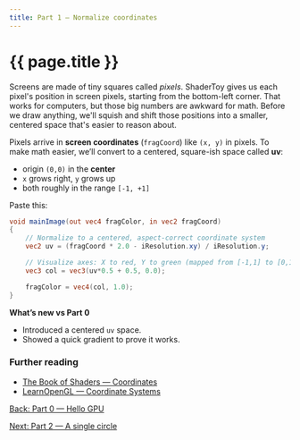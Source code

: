 ```yaml
---
title: Part 1 — Normalize coordinates
---
```

# {{ page.title }}

Screens are made of tiny squares called *pixels*. ShaderToy gives us each pixel's position in screen pixels, starting from the bottom-left corner. That works for computers, but those big numbers are awkward for math. Before we draw anything, we'll squish and shift those positions into a smaller, centered space that's easier to reason about.

Pixels arrive in **screen coordinates** (`fragCoord`) like `(x, y)` in pixels. To make math easier, we’ll convert to a centered, square-ish space called **uv**:

* origin `(0,0)` in the **center**
* `x` grows right, `y` grows up
* both roughly in the range `[-1, +1]`

Paste this:

```glsl
void mainImage(out vec4 fragColor, in vec2 fragCoord)
{
    // Normalize to a centered, aspect-correct coordinate system
    vec2 uv = (fragCoord * 2.0 - iResolution.xy) / iResolution.y;

    // Visualize axes: X to red, Y to green (mapped from [-1,1] to [0,1])
    vec3 col = vec3(uv*0.5 + 0.5, 0.0);

    fragColor = vec4(col, 1.0);
}
```

**What’s new vs Part 0**

* Introduced a centered `uv` space.
* Showed a quick gradient to prove it works.

### Further reading
- [The Book of Shaders — Coordinates](https://thebookofshaders.com/02/)
- [LearnOpenGL — Coordinate Systems](https://learnopengl.com/Getting-started/Coordinate-Systems)


[Back: Part 0 — Hello GPU](part00_hello_gpu.md)

[Next: Part 2 — A single circle](part02_single_circle.md)
